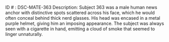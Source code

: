 ID # : DSC-MATE-363
Description: Subject 363 was a male human news anchor with distinctive spots scattered across his face, which he would often conceal behind thick nerd glasses. His head was encased in a metal purple helmet, giving him an imposing appearance. The subject was always seen with a cigarette in hand, emitting a cloud of smoke that seemed to linger unnaturally.